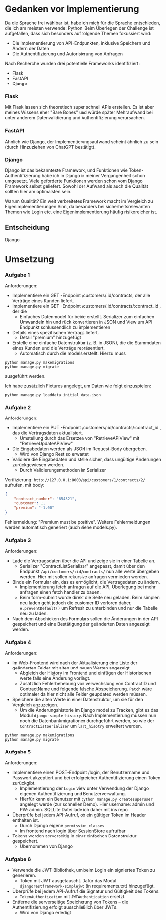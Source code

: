 # Gedanken vor Implementierung

Da die Sprache frei wählbar ist, habe ich mich für die Sprache entschieden, die ich am meisten verwende: Python. Beim Überlegen der Challenge ist aufgefallen, dass sich besonders auf folgende Themen fokussiert wird:

* Die Implementierung von API-Endpunkten, inklusive Speichern und Ändern der Daten
* Die Authentifizierung und Autorisierung von Anfragen

Nach Recherche wurden drei potentielle Frameworks identifiziert:

* Flask
* FastAPI 
* Django

### Flask

Mit Flask lassen sich theoretisch super schnell APIs erstellen. Es ist aber meines Wissens eher "Bare Bones" und würde später Mehraufwand bei unter anderem Datenvalidierung und Authentifizierung verursachen.

### FastAPI

Ähnlich wie Django, der Implementierungsaufwand scheint ähnlich zu sein (durch Hinzuziehen von ChatGPT bestätigt).

### Django

Django ist das bekannteste Framework, und Funktionen wie Token-Authentifizierung habe ich in Django in meiner Vergangenheit schon umgesetzt. Viele geforderte Funktionen werden schon vom Django Framework selbst geliefert. Sowohl der Aufwand als auch die Qualität sollten hier am optimalsten sein.

Warum Qualität? Ein weit verbreitetes Framework macht im Vergleich zu Eigenimplementierungen Sinn, da besonders bei sicherheitsrelevanten Themen wie Login etc. eine Eigenimplementierung häufig risikoreicher ist.

## Entscheidung

Django

# Umsetzung

### Aufgabe 1

Anforderungen:

* Implementiere ein GET -Endpoint /customers/:id/contracts, der alle Verträge eines
Kunden liefert.
* Implementiere ein GET -Endpoint /customers/:id/contracts/:contract_id , der die
    * Einfaches Datenmodel für beide erstellt. Serializer zum einfachen Umwandeln hin und rück konvertieren in JSON und View um API Endpunkt schlussendlich zu implementieren
* Details eines spezifischen Vertrags liefert.
  * Detail "premium" hinzugefügt
* Erstelle eine einfache Datenstruktur (z. B. in JSON), die die Stammdaten eines Kunden
und die Verträge repräsentiert.
  * Automatisch durch die models erstellt. Hierzu muss 
```
python manage.py makemigrations
python manage.py migrate
```
ausgeführt werden.

Ich habe zusätzlich Fixtures angelegt, um Daten wie folgt einzuspielen:

```
python manage.py loaddata initial_data.json
```
### Aufgabe 2

Anforderungen:
* Implementiere ein PUT -Endpoint /customers/:id/contracts/:contract_id , das die Vertragsdaten aktualisiert.
  * Umstellung durch das Ersetzen von "RetrieveAPIView" mit "RetrieveUpdateAPIView"
* Die Eingabedaten werden als JSON im Request-Body übergeben.
  * Wird von Django Rest so erwartet
* Validiere die Eingabedaten und stelle sicher, dass ungültige Änderungen zurückgewiesen werden.
  * Durch Validierungsmethoden im Serializer

Verifizierung: 
`http://127.0.0.1:8000/api/customers/1/contracts/2/` aufrufen, mit body:
```json
{
    "contract_number": "654321",
    "customer": 1,
    "premium": "-1.00"
}
```
Fehlermeldung: "Premium must be positive".
Weitere Fehlermeldungen werden automatisch generiert (auch siehe models.py).

### Aufgabe 3


Anforderungen:

* Lade die Vertragsdaten über die API und zeige sie in einer Tabelle an.
  * Serializer "ContractListSerializer" angepasst, damit über den Endpunkt `/api/customers/:id/contracts/` nun alle werte übergeben werden. Hier mit sollen rekursive anfragen vermieden werden.
* Binde ein Formular ein, das es ermöglicht, die Vertragsdaten zu ändern.
  * Implementierung fetch anfragen auf die API, Überlegung bei mehr anfragen einen fetch handler zu bauen. 
  * Beim form-submit wurde direkt die Seite neu geladen. Beim simplen neu laden geht jedoch die customer ID verloren daher, `e.preventDefault()` um Refresh zu unterbinden und nur die Tabelle neu zu laden.
* Nach dem Abschicken des Formulars sollen die Änderungen in der API gespeichert und eine Bestätigung der geänderten Daten angezeigt werden.

### Aufgabe 4

Anforderungen:

* Im Web-Frontend wird nach der Aktualisierung eine Liste der geänderten Felder mit alten und neuen Werten angezeigt.
  * Abgleich der History im Frontend und einfügen der Historischen werte falls eine Änderung vorliegt. 
  * Zusätzlich Fehlerbehebung von verwechslung von ContractID und ContractName und folgende falsche Abspeicherung. `Patch` wäre optimaler da hier nicht alle Felder geupdated werden müssen.
* Speichere die alten Werte in einer Datenstruktur, um sie für den Vergleich anzuzeigen.
  * Um die Änderungshistorie im Django model zu Tracken, gibt es das Modul `django-simple-history`. Nach Implementierung müssen nun noch die Datenbankmigrationen durchgeführt werden,
  so wie der ``ContractListSerializer`` um `last_hisotry` erweitert werden.
```
python manage.py makemigrations
python manage.py migrate 
```

### Aufgabe 5

Anforderungen:

* Implementiere einen POST-Endpoint /login, der Benutzername und Passwort akzeptiert und bei erfolgreicher Authentifizierung einen Token zurückgibt.
  * Implementierung der `Login` view unter Verwendung der Django eigenen Authentifizierung und Benutzerverwaltung.
  * Hierfür kann ein Benutzer mit `python manage.py createsuperuser` angelegt werde (zur schnellen Demo). Hier username: admin und PW: admin. SQLLite Datei lade ich daher mit ins repo
* Überprüfe bei jedem API-Aufruf, ob ein gültiger Token im Header enthalten ist.
  * Durch Django eigene `permission_classes`
  * Im frontend nach login über SessionStore aufrufbar
* Tokens werden serverseitig in einer einfachen Datenstruktur gespeichert.
  * Übernommen von Django


### Aufgabe 6

* Verwende die JWT-Bibliothek, um beim Login ein signiertes Token zu generieren.
  * Token mit JWT ausgetauscht. Dafür das Modul `djangorestframework-simplejwt` (in requirements.txt) hinzugefügt. 
* Überprüfe bei jedem API-Aufruf die Signatur und Gültigkeit des Tokens.
  * `TokenAuthentication` mit `JWTAuthentication` ersetzt.
* Entferne die serverseitige Speicherung von Tokens – die Authentifizierung erfolgt ausschließlich über JWTs.
  * Wird von Django erledigt

